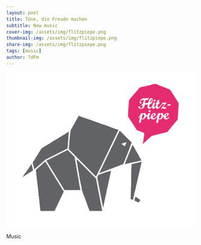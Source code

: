 ```yaml
---
layout: post
title: Töne, die Freude machen
subtitle: New music
cover-img: /assets/img/flitzpiepe.png
thumbnail-img: /assets/img/flitzpiepe.png
share-img: /assets/img/flitzpiepe.png
tags: [music]
author: TdFm
---
```


![thumb](/assets/img/flitzpiepe.png)

Music
